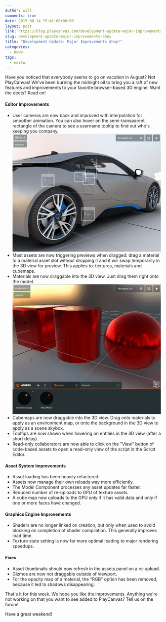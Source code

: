 ```yaml
---
author: will
comments: true
date: 2015-08-14 15:41:09+00:00
layout: post
link: https://blog.playcanvas.com/development-update-major-improvements-ahoy/
slug: development-update-major-improvements-ahoy
title: "Development Update: Major Improvements Ahoy!"
categories:
  - News
tags:
  - editor
---
```


Have you noticed that everybody seems to go on vacation in August? Not PlayCanvas! We've been burning the midnight oil to bring you a raft of new features and improvements to your favorite browser-based 3D engine. Want the deets? Read on!

#### Editor Improvements

- User cameras are now back and improved with interpolation for smoother animation. You can also hover on the semi-transparent rectangle of the camera to see a username tooltip to find out who's keeping you company.
  [![usercamera](/assets/media/usercamera.gif)](/assets/media/usercamera.gif)
- Most assets are now triggering previews when dragged: drag a material to a material asset slot without dropping it and it will swap temporarily in the 3D view for preview. This applies to: textures, materials and cubemaps.
- Materials are now draggable into the 3D view. Just drag them right onto the model.
  [![switchmaterial](/assets/media/switchmaterial.gif)](/assets/media/switchmaterial.gif)
- Cubemaps are now draggable into the 3D view. Drag onto materials to apply as an environment map, or onto the background in the 3D view to apply as a scene skybox.
- Tooltips are now shown when hovering on entities in the 3D view (after a short delay).
- Read-only collaborators are now able to click on the "View" button of code-based assets to open a read-only view of the script in the Script Editor.

#### Asset System Improvements

- Asset loading has been heavily refactored.
- Assets now manage their own reloads way more efficiently.
- The Model Component processes any asset updates far faster.
- Reduced number of re-uploads to GPU of texture assets.
- A cube map now uploads to the GPU only if it has valid data and only if one or more faces have changed.

#### Graphics Engine Improvements

- Shaders are no longer linked on creation, but only when used to avoid blocking on completion of shader compilation. This generally improves load time.
- Texture state setting is now far more optimal leading to major rendering speedups.

#### Fixes

- Asset thumbnails should now refresh in the assets panel on a re-upload.
- Gizmos are now not draggable outside of viewport.
- For the opacity map of a material, the "RGB" option has been removed, because it led to shadows disappearing.

That's it for this week. We hope you like the improvements. Anything we're not working on that you want to see added to PlayCanvas? Tell us on the forum!

Have a great weekend!
